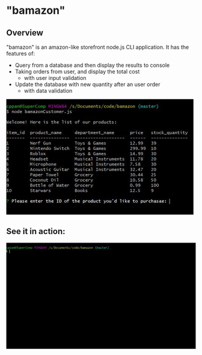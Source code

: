 # "bamazon"
## Overview
"bamazon" is an amazon-like storefront node.js CLI application. It has the features of:
* Query from a database and then display the results to console
* Taking orders from user, and display the total cost
  * with user input validation
* Update the database with new quantity after an user order
  * with data validation

![bamazon app](/Screenshots/bamazon1.jpg)

## See it in action:
![demo](/Screenshots/demo_video.gif)
